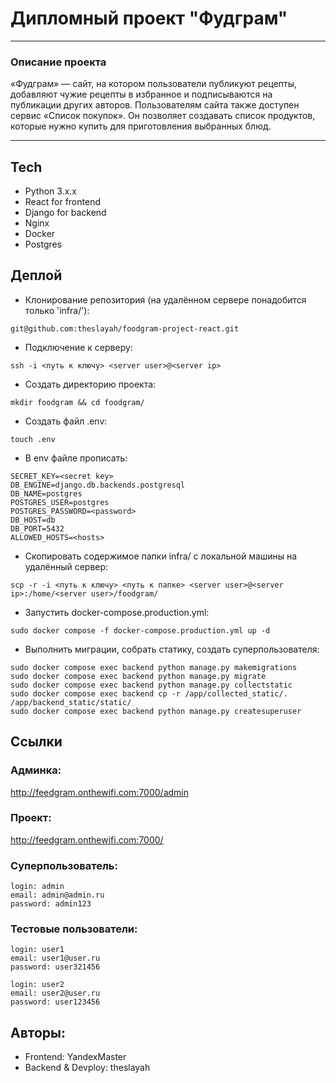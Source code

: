 # Дипломный проект "Фудграм"

***
### Описание проекта
«Фудграм» — сайт, на котором пользователи публикуют рецепты, добавляют чужие рецепты в избранное и подписываются на публикации других авторов. Пользователям сайта также доступен сервис «Список покупок». Он позволяет создавать список продуктов, которые нужно купить для приготовления выбранных блюд.
***


## Tech

- Python 3.x.x
- React for frontend
- Django for backend
- Nginx
- Docker
- Postgres


## Деплой

- Клонирование репозитория (на удалённом сервере понадобится только 'infra/'):

```
git@github.com:theslayah/foodgram-project-react.git
```

- Подключение к серверу:

```
ssh -i <путь к ключу> <server user>@<server ip>
```

- Создать директорию проекта:

```
mkdir foodgram && cd foodgram/
```

- Создать файл .env:

```
touch .env
```

- В env файле прописать:

```
SECRET_KEY=<secret key>
DB_ENGINE=django.db.backends.postgresql
DB_NAME=postgres
POSTGRES_USER=postgres
POSTGRES_PASSWORD=<password>
DB_HOST=db
DB_PORT=5432
ALLOWED_HOSTS=<hosts>
```

- Скопировать содержимое папки infra/ с локальной машины на удалённый сервер:

```
scp -r -i <путь к ключу> <путь к папке> <server user>@<server ip>:/home/<server user>/foodgram/
```

- Запустить docker-compose.production.yml:

```
sudo docker compose -f docker-compose.production.yml up -d
```

- Выполнить миграции, собрать статику, создать суперпользователя:

```
sudo docker compose exec backend python manage.py makemigrations
sudo docker compose exec backend python manage.py migrate
sudo docker compose exec backend python manage.py collectstatic
sudo docker compose exec backend cp -r /app/collected_static/. /app/backend_static/static/
sudo docker compose exec backend python manage.py createsuperuser
```

## Ссылки
### Админка:
http://feedgram.onthewifi.com:7000/admin
### Проект:
http://feedgram.onthewifi.com:7000/

### Суперпользователь:
```
login: admin
email: admin@admin.ru
password: admin123
```

### Тестовые пользователи:
```
login: user1
email: user1@user.ru
password: user321456
```

```
login: user2
email: user2@user.ru
password: user123456
```

## Авторы:
- Frontend: YandexMaster
- Backend & Devploy: theslayah 

